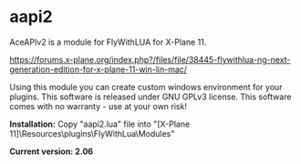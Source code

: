 # aapi2
AceAPIv2 is a module for FlyWithLUA for X-Plane 11.

https://forums.x-plane.org/index.php?/files/file/38445-flywithlua-ng-next-generation-edition-for-x-plane-11-win-lin-mac/

Using this module you can create custom windows environment for your plugins.
This software is released under GNU GPLv3 license.
This software comes with no warranty - use at your own risk!

**Installation:**
Copy "aapi2.lua" file into "[X-Plane 11]\Resources\plugins\FlyWithLua\Modules\"

**Current version: 2.06** 
